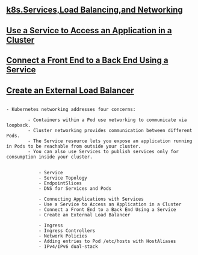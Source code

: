 ## [k8s.Services,Load Balancing,and Networking](https://kubernetes.io/docs/concepts/services-networking/)
## [Use a Service to Access an Application in a Cluster](https://kubernetes.io/docs/tasks/access-application-cluster/service-access-application-cluster/)
## [Connect a Front End to a Back End Using a Service](https://kubernetes.io/docs/tasks/access-application-cluster/connecting-frontend-backend/)
## [Create an External Load Balancer](https://kubernetes.io/docs/tasks/access-application-cluster/create-external-load-balancer/)

```

- Kubernetes networking addresses four concerns:

        - Containers within a Pod use networking to communicate via loopback.
        - Cluster networking provides communication between different Pods.
        - The Service resource lets you expose an application running in Pods to be reachable from outside your cluster.
        - You can also use Services to publish services only for consumption inside your cluster.


            - Service
            - Service Topology
            - EndpointSlices
            - DNS for Services and Pods

            - Connecting Applications with Services
            - Use a Service to Access an Application in a Cluster
            - Connect a Front End to a Back End Using a Service
            - Create an External Load Balancer
            
            - Ingress
            - Ingress Controllers
            - Network Policies
            - Adding entries to Pod /etc/hosts with HostAliases
            - IPv4/IPv6 dual-stack

```
